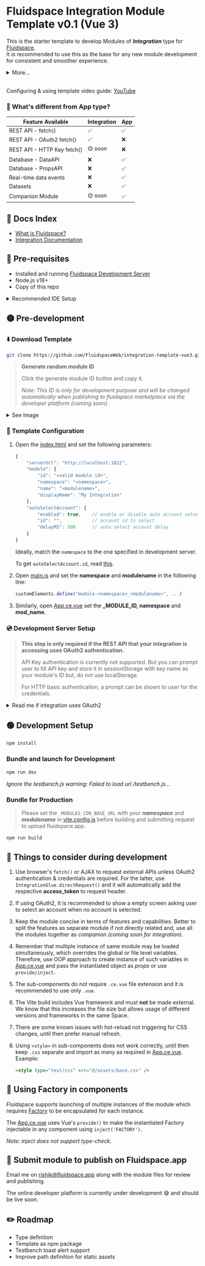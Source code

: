 # Fluidspace Integration Module Template v0.1 (Vue 3)

This is the starter template to develop Modules of ***Integration*** type for [Fluidspace](https://fluidspace.app).<br>
It is recommended to use this as the base for any new module development for consistent and smoother experience.


<details>
<summary>More...</summary>

This template contains basic code structure including the Factory and environment simulation definitions.

The template uses **Vue 3 + Vite** and trimmed-down version of JS files that are used on Fluidspace to invoke and handle modules.

The Vite bundling and build configuration are already defined, we recommend to not change any of it.

The final build is an IIFE with .js in *dist/js/* and all the static assets in *dist/assets/* directory.
Due to the nature of current build process, the built (dist) files may not be directly servable (i.e. independent of Fluidspace Environment).
</details>

<br> Configuring & using template video guide: [YouTube](https://youtu.be/_AD2f0xOZEc)

### 🤔 What's different from App type? 

| Feature Available           | Integration | App |
|-----------------------------|-------------|-----|
| REST API - fetch()          | ✅          | ✅   |
| REST API - OAuth2 fetch()   | ✅          | ❌   |
| REST API - HTTP Key fetch() | 🟡 soon     | ❌   |
| Database - DataAPI          | ❌          | ✅   |
| Database - PropsAPI         | ❌          | ✅   |
| Real-time data events       | ❌          | ✅   |
| Datasets                    | ❌          | ✅   |
| Companion Module            | 🟡 soon     | ✅   |

## 🔖 Docs Index
* [What is Fluidspace?](https://gist.github.com/rishiktiwari/645f48422aad7ca7781d1142b3f3b1bd)
* [Integration Documentation](docs/Integration.md)


## 🔴 Pre-requisites
- Installed and running [Fluidspace Development Server](https://github.com/FluidspaceWeb/development-server)
- Node.js v18+
- Copy of this repo

<details>
<summary>Recommended IDE Setup</summary>

[VSCode](https://code.visualstudio.com/) + [Volar](https://marketplace.visualstudio.com/items?itemName=Vue.volar) (and disable Vetur).
</details>

## 🟡 Pre-development

### ⬇️ Download Template
```sh
git clone https://github.com/FluidspaceWeb/integration-template-vue3.git
```

> **Generate random module ID**
>
> Click the generate module ID button and copy it.
>
> *Note: This ID is only for development purpose and will be changed automatically when publishing to fluidspace marketplace via the developer platform (coming soon).*
<details>
<summary>See Image</summary>
<div align="center">
   <img src="docs/assets/rand_mod_id.png" width="300px">
</div>
</details>

### 📄 Template Configuration

1. Open the [index.html](index.html) and set the following parameters:
    ```js
    {
        "serverUrl": "http://localhost:1822",
        "module": {
            "id": "<valid module id>",
            "namespace": "<namespace>",
            "name": "<modulename>",
            "displayName": "My Integration"
        },
        "autoSelectAccount": {
            "enabled": true,    // enable or disable auto account selection
            "id": "",           // account id to select
            "delayMS": 500      // auto select account delay
        }
    }
    ```
    Ideally, match the `namespace` to the one specified in development server.

    To get `autoSelectAccount.id`, read [this](docs/Integration.md#👥-fetching-all-oauth2-accounts).

2. Open [main.js](src/main.js) and set the **namespace** and **modulename** in the following line:
    ```js
    customElements.define("module-<namespace>_<modulename>", ...)
    ```

3. Similarly, open [App.ce.vue](src/App.ce.vue) set the **_MODULE_ID, namespace** and **mod_name**.

### 💿 Development Server Setup

> **This step is only required if the REST API that your integration is accessing uses OAuth2 authentication.**
>
> API Key authentication is currently not supported. But you can prompt user to fill API key and store it in sessionStorage with key name as your module's ID but, do not use localStorage.
> 
> For HTTP basic authentication, a prompt can be shown to user for the credentials.

<details>
<summary>Read me if integration uses OAuth2</summary>

<div align="center">
<img src="docs/assets/add_integration_config.png" width="45%">

Example - Fluidspace Development Server
</div>

> Note: PKCE is not supported!

1. Visit development server UI on [localhost:1822](http://localhost:1822) and add OAuth2 configuration for your integration.

1. Specify a relevant and friendly *auth provider name*, this will be used by your module to invoke the appropriate OAuth2 config during runtime. Please ensure to keep the *auth provider name* name unique within your integration, else it will overwrite any previous configs with same name.

1. Enter the config JSON in following structure and click submit.
    ```ts
    {
        "authType": "OAuth2",
        "allowedHosts": string[],   // allowed API origins (Ex. https://api.someservice.tld)
        "secret": {                 // never sent to the frontend
            "client_secret": string
        },
        "nonSecret": {              // may be sent to the frontend
            "client_id": string,
            "scope": string         // scope to be consented from user (Ex. openid profile email)
        },
        "tokenExchangeURL": string, // URL to exchange refresh_token for fresh access_token
        "authGrantURL": string      // URL for initial auth_code exchange for refresh & access token
    }
    ```

Learn adding test accounts for development purpose [here](docs/Integration.md#👤-adding-oauth2-account).

Know about OAuth2 flow [here](docs/Integration.md#🛡-oauth2-flow)

</details>

## 🟢 Development Setup
```sh
npm install
```

### Bundle and launch for Development
```sh
npm run dev
```

*Ignore the testbench.js warning: Failed to load url /testbench.js...*

### Bundle for Production

> Please set the `_MODULES_CDN_BASE_URL` with your ***namespace*** and ***modulename*** in [vite.config.js](vite.config.js) before building and submitting request to upload fluidspace.app.

```sh
npm run build
```

## 📙 Things to consider during development

1. Use browser's `fetch()` or AJAX to request external APIs unless OAuth2 authentication & credentials are required. For the latter, use `IntegrationGlue.directRequest()` and it will automatically add the respective **access_token** to request header.

1. If using OAuth2, It is recommended to show a empty screen asking user to select an account when no account is selected.

1. Keep the module concise in terms of features and capabilities. Better to split the features as separate module if not directly related and, use all the modules together as *companion (coming soon for integration)*.

1. Remember that multiple instance of same module may be loaded simultaneously, which overrides the global or file level variables. Therefore, use OOP approach to create instance of such variables in [App.ce.vue](src/App.ce.vue) and pass the instantiated object as *props* or use `provide/inject`.

1. The sub-components do not require `.ce.vue` file extension and it is recommended to use only `.vue`.

1. The Vite build includes Vue framework and must **not** be made external. We know that this increases the file size but allows usage of different versions and frameworks in the same Space.

1. There are some known issues with hot-reload not triggering for CSS changes, until then prefer manual refresh.

1. Using `<style>` in sub-components does not work correctly, until then keep `.css` separate and import as many as required in [App.ce.vue](src/App.ce.vue). Example:
    ```html
    <style type="text/css" src="@/assets/base.css" />
    ```

## 🧩 Using Factory in components
Fluidspace supports launching of multiple instances of the module which requires [Factory](src/shared/Factory.js) to be encapsulated for each instance.

The [App.ce.vue](src/App.ce.vue) uses Vue's `provide()` to make the instantiated Factory injectable in any component using `inject('FACTORY')`.

*Note: inject does not support type-check.*

## 📧 Submit module to publish on Fluidspace.app

Email me on [rishik@fluidspace.app](mailto:rishik@fluidspace.app) along with the module files for review and publishing.

The online developer platform is currently under development 😅 and should be live soon.

## ✏️ Roadmap
- Type definition
- Template as npm package
- Testbench toast alert support
- Improve path definition for static assets
